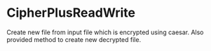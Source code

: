 # CipherPlusReadWrite
Create new file from input file which is encrypted using caesar. Also provided method to create new decrypted file.
